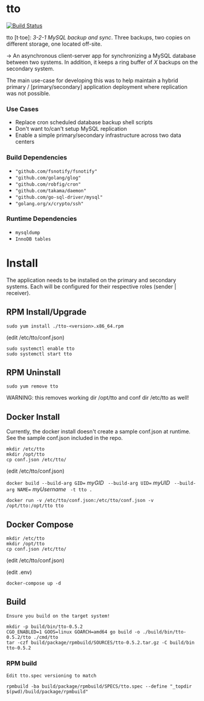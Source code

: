 # tto

[![Build Status](https://travis-ci.org/ctomkow/tto.svg?branch=master)](https://travis-ci.org/ctomkow/tto)

tto [t⋅toe]: _3-2-1 MySQL backup and sync_. Three backups, two copies on different storage, one located off-site.

→	An asynchronous client-server app for synchronizing a MySQL database between two systems. In addition, it keeps a ring buffer of _X_ backups on the secondary system. 

The main use-case for developing this was to help maintain a hybrid primary / [primary/secondary] application 
deployment where replication was not possible.

### Use Cases
* Replace cron scheduled database backup shell scripts
* Don't want to/can't setup MySQL replication
* Enable a simple primary/secondary infrastructure across two data centers


### Build Dependencies
* `"github.com/fsnotify/fsnotify"`
* `"github.com/golang/glog"`
* `"github.com/robfig/cron"`
* `"github.com/takama/daemon"`
* `"github.com/go-sql-driver/mysql"`
* `"golang.org/x/crypto/ssh"`

### Runtime Dependencies
* `mysqldump`
* `InnoDB tables`

# Install

The application needs to be installed on the primary and secondary systems. Each will be configured for their 
respective roles (sender | receiver).

## RPM Install/Upgrade

    sudo yum install ./tto-<version>.x86_64.rpm

(edit /etc/tto/conf.json)

    sudo systemctl enable tto
    sudo systemctl start tto

## RPM Uninstall
    sudo yum remove tto

WARNING: this removes working dir /opt/tto and conf dir /etc/tto as well!

## Docker Install
Currently, the docker install doesn't create a sample conf.json at runtime. See the sample conf.json included in the repo.

    mkdir /etc/tto
    mkdir /opt/tto
    cp conf.json /etc/tto/

(edit /etc/tto/conf.json)

`docker build --build-arg GID=` _myGID_ ` --build-arg UID=` _myUID_ ` --build-arg NAME=` _myUsername_ ` -t tto .`

    docker run -v /etc/tto/conf.json:/etc/tto/conf.json -v /opt/tto:/opt/tto tto

## Docker Compose

    mkdir /etc/tto
    mkdir /opt/tto
    cp conf.json /etc/tto/

(edit /etc/tto/conf.json)

(edit .env)

    docker-compose up -d

## Build
    Ensure you build on the target system!

    mkdir -p build/bin/tto-0.5.2
    CGO_ENABLED=1 GOOS=linux GOARCH=amd64 go build -o ./build/bin/tto-0.5.2/tto ./cmd/tto
    tar -czf build/package/rpmbuild/SOURCES/tto-0.5.2.tar.gz -C build/bin tto-0.5.2

### RPM build

    Edit tto.spec versioning to match

    rpmbuild -ba build/package/rpmbuild/SPECS/tto.spec --define "_topdir $(pwd)/build/package/rpmbuild"
